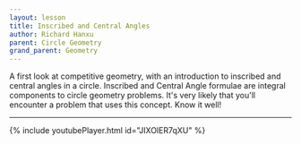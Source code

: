 ```yaml
---
layout: lesson
title: Inscribed and Central Angles
author: Richard Hanxu
parent: Circle Geometry
grand_parent: Geometry
---
```


A first look at competitive geometry, with an introduction to inscribed and central angles in a circle.
Inscribed and Central Angle formulae are integral components to circle geometry problems. It's very likely that you'll encounter a problem that uses this concept. Know it well!

---

{% include youtubePlayer.html id="JIXOlER7qXU" %}

